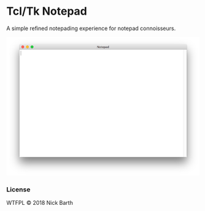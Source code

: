 # Tcl/Tk Notepad

A simple refined notepading experience for notepad connoisseurs.

![screenshot](https://raw.githubusercontent.com/nickbarth/Notepad/master/screenshot.png)

### License
WTFPL &copy; 2018 Nick Barth
